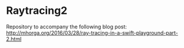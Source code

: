 # Raytracing2

Repository to accompany the following blog post: http://mhorga.org/2016/03/28/ray-tracing-in-a-swift-playground-part-2.html
